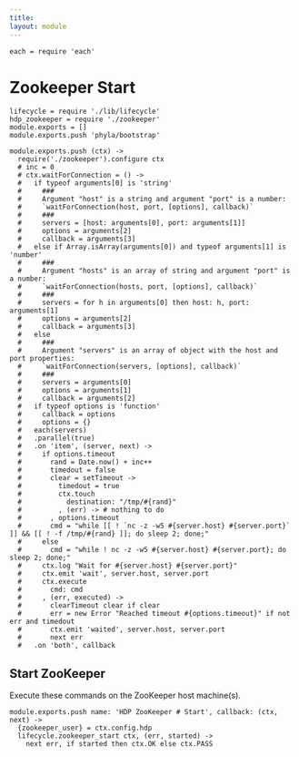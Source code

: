 ```yaml
---
title: 
layout: module
---
```


    each = require 'each'

# Zookeeper Start

    lifecycle = require './lib/lifecycle'
    hdp_zookeeper = require './zookeeper'
    module.exports = []
    module.exports.push 'phyla/bootstrap'

    module.exports.push (ctx) ->
      require('./zookeeper').configure ctx
      # inc = 0
      # ctx.waitForConnection = () ->
      #   if typeof arguments[0] is 'string'
      #     ###
      #     Argument "host" is a string and argument "port" is a number:   
      #     `waitForConnection(host, port, [options], callback)`
      #     ###
      #     servers = [host: arguments[0], port: arguments[1]]
      #     options = arguments[2]
      #     callback = arguments[3]
      #   else if Array.isArray(arguments[0]) and typeof arguments[1] is 'number'
      #     ###
      #     Argument "hosts" is an array of string and argument "port" is a number:   
      #     `waitForConnection(hosts, port, [options], callback)`
      #     ###
      #     servers = for h in arguments[0] then host: h, port: arguments[1]
      #     options = arguments[2]
      #     callback = arguments[3]
      #   else
      #     ###
      #     Argument "servers" is an array of object with the host and port properties:   
      #     `waitForConnection(servers, [options], callback)`
      #     ###
      #     servers = arguments[0]
      #     options = arguments[1]
      #     callback = arguments[2]
      #   if typeof options is 'function'
      #     callback = options
      #     options = {}
      #   each(servers)
      #   .parallel(true)
      #   .on 'item', (server, next) ->
      #     if options.timeout
      #       rand = Date.now() + inc++
      #       timedout = false
      #       clear = setTimeout ->
      #         timedout = true
      #         ctx.touch
      #           destination: "/tmp/#{rand}"
      #         , (err) -> # nothing to do
      #       , options.timeout
      #       cmd = "while [[ ! `nc -z -w5 #{server.host} #{server.port}` ]] && [[ ! -f /tmp/#{rand} ]]; do sleep 2; done;"
      #     else
      #       cmd = "while ! nc -z -w5 #{server.host} #{server.port}; do sleep 2; done;"
      #     ctx.log "Wait for #{server.host} #{server.port}"
      #     ctx.emit 'wait', server.host, server.port
      #     ctx.execute
      #       cmd: cmd
      #     , (err, executed) ->
      #       clearTimeout clear if clear
      #       err = new Error "Reached timeout #{options.timeout}" if not err and timedout
      #       ctx.emit 'waited', server.host, server.port
      #       next err
      #   .on 'both', callback

## Start ZooKeeper

Execute these commands on the ZooKeeper host machine(s).

    module.exports.push name: 'HDP ZooKeeper # Start', callback: (ctx, next) ->
      {zookeeper_user} = ctx.config.hdp
      lifecycle.zookeeper_start ctx, (err, started) ->
        next err, if started then ctx.OK else ctx.PASS

